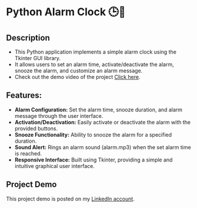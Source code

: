 # Python Alarm Clock 🕒🔔

## Description
* This Python application implements a simple alarm clock using the Tkinter GUI library.
* It allows users to set an alarm time, activate/deactivate the alarm, snooze the alarm, and customize an alarm message.
* Check out the demo video of the project [Click here](https://www.linkedin.com/posts/sivabalanv10_codeclause-internship-pythondevelopment-activity-7131875541837627393-JYTh?utm_source=share&utm_medium=member_desktop).

## Features:
* **Alarm Configuration:** Set the alarm time, snooze duration, and alarm message through the user interface.
* **Activation/Deactivation:** Easily activate or deactivate the alarm with the provided buttons.
* **Snooze Functionality:** Ability to snooze the alarm for a specified duration.
* **Sound Alert:** Rings an alarm sound (alarm.mp3) when the set alarm time is reached.
* **Responsive Interface:** Built using Tkinter, providing a simple and intuitive graphical user interface.

## Project Demo
This project demo is posted on my [LinkedIn account](https://www.linkedin.com/posts/sivabalanv10_codeclause-internship-pythondevelopment-activity-7131875541837627393-JYTh?utm_source=share&utm_medium=member_desktop).
